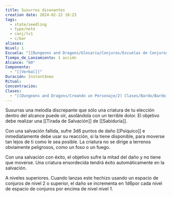 ```yaml
---
title: Susurros disonantes
creation date: 2024-02-22 10:23
tags:
  - state/seedling
  - type/note
  - conj/lv1
  - c/bar
aliases: 
Nivel: 1
Escuela: "[[Dungeons and Dragons/Glosario/Conjuros/Escuelas de Conjuros/Encantamiento]]"
Tiempo_de_Lanzamiento: 1 acción
Alcance: "60"
Componente:
  - "[[Verbal]]"
Duración: Instantáneo
Ritual: 
Concentración: 
Clases:
  - "[[Dungeons and Dragons/Creando un Personaje/2) Clases/Bardo/Bardo]]"
---
```

Susurras una melodía discrepante que sólo una criatura de tu elección dentro del alcance puede oír, asolándola con un terrible dolor. El objetivo debe realizar una [[Tirada de Salvación]] de [[Sabiduría]]. 

Con una salvación fallida, sufre 3d6 puntos de daño [[Psíquico]] e inmediatamente debe usar su reacción, si la tiene disponible, para moverse tan lejos de ti como le sea posible. La criatura no se dirige a terrenos obviamente peligrosos, como un foso o un fuego.

Con una salvación con éxito, el objetivo sufre la mitad del daño y no tiene que moverse. Una
criatura ensordecida tendrá éxito automáticamente en la salvación.

A niveles superiores. Cuando lanzas este hechizo usando un espacio de conjuros de nivel 2 o superior, el daño se incrementa en 1d6por cada nivel de espacio de conjuros por encima de nivel nivel 1.
